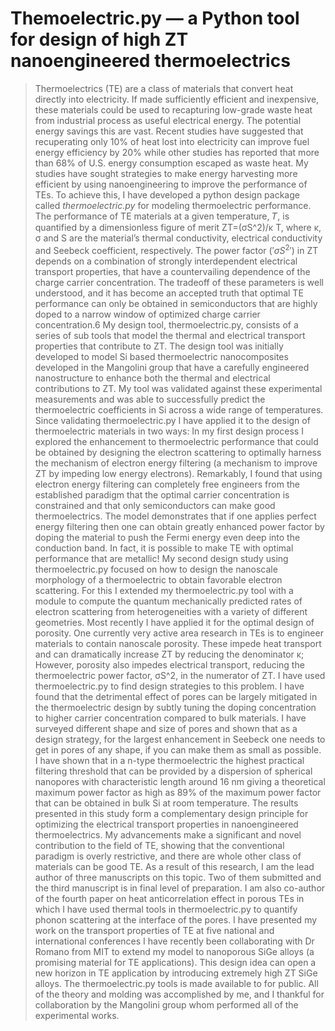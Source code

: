 # Themoelectric.py — a Python tool for design of high ZT nanoengineered thermoelectrics
> Thermoelectrics (TE) are a class of materials that convert heat directly into electricity. If made sufficiently efficient and inexpensive, these materials could be used to recapturing low-grade waste heat from industrial process as useful electrical energy. The potential energy savings this are vast. Recent studies have suggested that recuperating only 10% of heat lost into electricity can improve fuel energy efficiency by 20% while other studies has reported that more than 68% of U.S. energy consumption escaped as waste heat. My studies have sought strategies to make energy harvesting more efficient by using nanoengineering to improve the performance of TEs. To achieve this, I have developed a python design package called *thermoelectric.py* for modeling thermoelectric performance.
The performance of TE materials at a given temperature, 𝑇, is quantified by a dimensionless figure of merit ZT=(σS^2)/κ T, where κ, σ and S are the material’s thermal conductivity, electrical conductivity and Seebeck coefficient, respectively. The power factor ($'σS^2'$) in ZT depends on a combination of strongly interdependent electrical transport properties, that have a countervailing dependence of the charge carrier concentration. The tradeoff of these parameters is well understood, and it has become an accepted truth that optimal TE performance can only be obtained in semiconductors that are highly doped to a narrow window of optimized charge carrier concentration.6 My design tool, thermoelectric.py, consists of a series of sub tools that model the thermal and electrical transport properties that contribute to ZT. The design tool was initially developed to model Si based thermoelectric nanocomposites developed in the Mangolini group that have a carefully engineered nanostructure to enhance both the thermal and electrical contributions to ZT. My tool was validated against these experimental measurements and was able to successfully predict the thermoelectric coefficients in Si across a wide range of temperatures. 
Since validating thermoelectric.py I have applied it to the design of thermoelectric materials in two  ways: In my first design process I explored the enhancement to thermoelectric performance that could be obtained by designing the electron scattering to optimally harness the mechanism of electron energy filtering (a mechanism to improve ZT by impeding low energy electrons). Remarkably, I found that using electron energy filtering can completely free engineers from the established paradigm that the optimal carrier concentration is constrained and that only semiconductors can make good thermoelectrics. The model demonstrates that if one applies perfect energy filtering then one can obtain greatly enhanced power factor by doping the material to push the Fermi energy even deep into the conduction band. In fact, it is possible to make TE with optimal performance that are metallic!
My second design study using thermoelectric.py focused on how to design the nanoscale morphology of a thermoelectric to obtain favorable electron scattering. For this I extended my thermoelectric.py tool with a module to compute the quantum mechanically predicted rates of electron scattering from heterogeneities with a variety of different geometries. Most recently I have applied it for the optimal design of porosity.
One currently very active area research in TEs is to engineer materials to contain nanoscale porosity.  These impede heat transport and can dramatically increase ZT by reducing the denominator κ; However, porosity also impedes electrical transport, reducing the thermoelectric power factor, σS^2, in the numerator of ZT. I have used thermoelectric.py to find design strategies to this problem. I have found that the detrimental effect of pores can be largely mitigated in the thermoelectric design by subtly tuning the doping concentration to higher carrier concentration compared to bulk materials. I have surveyed different shape and size of pores and shown that as a design strategy, for the largest enhancement in Seebeck one needs to get in pores of any shape, if you can make them as small as possible. I have shown that in a n-type thermoelectric the highest practical filtering threshold that can be provided by a dispersion of spherical nanopores with characteristic length around 16 nm giving a theoretical maximum power factor as high as 89% of the maximum power factor that can be obtained in bulk Si at room temperature. The results presented in this study form a complementary design principle for optimizing the electrical transport properties in nanoengineered thermoelectrics.
My advancements make a significant and novel contribution to the field of TE, showing that the conventional paradigm is overly restrictive, and there are whole other class of materials can be good TE. As a result of this research, I am the lead author of three manuscripts on this topic. Two of them submitted and the third manuscript is in final level of preparation. I am also co-author of the fourth paper on heat anticorrelation effect in porous TEs in which I have used thermal tools in thermoelectric.py to quantify phonon scattering at the interface of the pores. I have presented my work on the transport properties of TE at five national and international conferences I have recently been collaborating with Dr Romano from MIT to extend my model to nanoporous SiGe alloys (a promising material for TE applications). This design idea can open a new horizon in TE application by introducing extremely high ZT SiGe alloys. The thermoelectric.py tools is made available to for public. All of the theory and molding was accomplished by me, and I thankful for collaboration by the Mangolini group whom performed all of the experimental works. 
